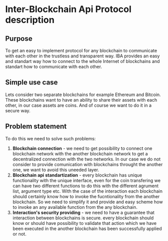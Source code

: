 # Inter-Blockchain Api Protocol description

## Purpose
To get an easy to implement protocol for any blockchain to communicate with each other in the trustless and transparent way.
IBA provides an easy and standart way how to connect to the whole Internet of blockchains and standart how to communicate with each other.

## Simple use case

Lets consider two separate blockchains for example Ethereum and Bitcoin. These blockchains want to have an ability to share their assets with each other, in our case assets are coins. And of course we want to do it in a secure way. 

## Problem statement
To do this we need to solve such problems:
1. **Blockchain connection** - we need to get possibility to connect one blockchain network with the another blockchain network to get a decentralized connection with the two networks. In our case we do not consider to provide comunication with blockchains throught the another one, we want to avoid this uneeded layer.
2. **Blockchain api standartization** - every blockchain has unique functionality with the unique interface, even for the coin transfering we can have two different functions to do this with the different agrument list, argument type etc. With the case of the interaction each blockchain should certainly know how to invoke the fucntionality from the another blockchain. So we need to simplify it and provide and easy scheme how to invoke an any available function from the any blockchain.
3. **Interaction's security providing** - we need to have a guarantee that interaction between blockchains is secure. every blockchain should know or should have possibility to validate that action which we have been executed in the another blockchain has been successfully applied or not.